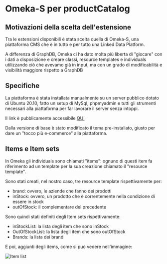 # Omeka-S per productCatalog

## Motivazioni della scelta dell'estensione

Tra le estensioni disponibili è stata scelta quella di Omeka-S, una piattaforma CMS
che è in tutto e per tutto una Linked Data Platform.

A differenza di GraphDB, Omeka ci ha dato molta più liberta di "giocare" con i dati
a disposizione e creare classi, resource templates e individuals utilizzando ciò
che avevamo già in input, ma con un grado di modificabilità e visibilità maggiore
rispetto a GraphDB

## Specifiche

La piattaforma è stata installata manualmente su un server pubblico dotato di 
Ubuntu 20.10, fatto un setup di MySql, phpmyadmin e tutti gli strumenti necessari
alla piattaforma per far lavorare il server senza intoppi.

Il link è pubblicamente accessibile [QUI](51.210.104.53/omeka/s/product-catalog/)

Dalla versione di base è stato modificato il tema pre-installato, giusto per dare
un "tocco più e-commerce" alla piattaforma.

## Items e Item sets

In Omeka gli individuals sono chiamati "items": ognuno di questi item fa riferimento
ad un template per la sua creazione chiamato il "resource template".

Sono stati creati, nel nostro caso, tre resource template rispettivamente per:

- brand: ovvero, le aziende che fanno dei prodotti
- inStock: ovvero, un prodotto che è correntemente nella condizione di essere in stock
- outOfStock: il complementare del precedente

Sono quindi stati definiti degli Item sets rispettivamente:

- inStockList: la lista degli item che sono inStock
- OutOfStockList: la lista degli item che sono outOfStock
- Brands: la lista dei brand

E poi, aggiunti degli items, come si può vedere nell'immagine:

![Item list](https://i.imgur.com/fJt2obp.png)

